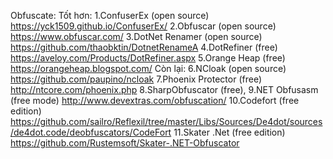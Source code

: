 Obfuscate:
Tốt hơn:
1.ConfuserEx (open source)
https://yck1509.github.io/ConfuserEx/
2.Obfuscar (open source)
https://www.obfuscar.com/
3.DotNet Renamer (open source)
https://github.com/thaobktin/DotnetRenameA
4.DotRefiner (free)
https://aveloy.com/Products/DotRefiner.aspx
5.Orange Heap (free)
https://orangeheap.blogspot.com/
Còn lại:
6.NCloak (open source)
https://github.com/paupino/ncloak
7.Phoenix Protector (free)
http://ntcore.com/phoenix.php
8.SharpObfuscator (free),
9.NET Obfusasm (free mode)
http://www.devextras.com/obfuscation/
10.Codefort (free edition)
https://github.com/sailro/Reflexil/tree/master/Libs/Sources/De4dot/sources/de4dot.code/deobfuscators/CodeFort
11.Skater .Net (free edition)
https://github.com/Rustemsoft/Skater-.NET-Obfuscator
